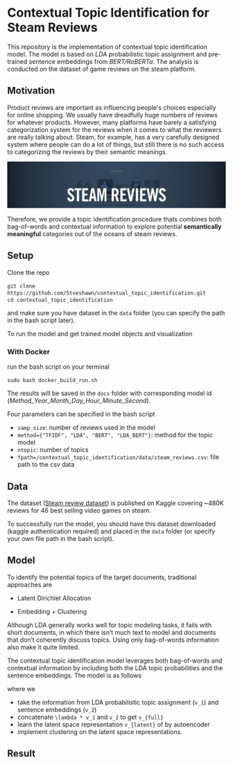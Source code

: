 # Contextual Topic Identification for Steam Reviews

This repository is the implementation of contextual topic identification model. The model is based on _LDA_ probabilistic topic assignment and pre-trained sentence embeddings from _BERT/RoBERTa_. The analysis is conducted on the dataset of game reviews on the steam platform.

## Motivation

Product reviews are important as influencing people's choices especially for online shopping. We usually have dreadfully huge numbers of reviews for whatever products. However, many platforms have barely a satisfying categorization system for the reviews when it comes to what the reviewers are really talking about. Steam, for example, has a very carefully designed system where people can do a lot of things, but still there is no such access to categorizing the reviews by their semantic meanings.

![Steam review logo](./docs/images/steam_review.jpeg)

Therefore, we provide a topic identification procedure thats combines both bag-of-words and contextual information to explore potential __semantically meaningful__ categories out of the oceans of steam reviews.

## Setup

Clone the repo

```
git clone https://github.com/Stveshawn/contextual_topic_identification.git
cd contextual_topic_identification
```

and make sure you have dataset in the `data` folder (you can specify the path in the bash script later).


To run the model and get trained model objects and visualization

### With Docker

run the bash script on your terminal

```
sudo bash docker_build_run.sh
```

The results will be saved in the `docs` folder with corresponding model id (_Method_Year_Month_Day_Hour_Minute_Second_).

Four parameters can be specified in the bash script

+ `samp_size`: number of reviews used in the model
+ `method={"TFIDF", "LDA", "BERT", "LDA_BERT"}`: method for the topic model
+ `ntopic`: number of topics
+ `fpath=/contextual_topic_identification/data/steam_reviews.csv`: file path to the csv data




## Data

The dataset ([Steam review dataset](https://www.kaggle.com/luthfim/steam-reviews-dataset)) is published on Kaggle covering ~480K reviews for 46 best selling video games on steam.

To successfully run the model, you should have this dataset downloaded (kaggle authentication required) and placed in the `data` folder (or specify your own file path in the bash script).

## Model

To identify the potential topics of the target documents, traditional approaches are

+ Latent Dirichlet Allocation

+ Embedding + Clustering

Although LDA generally works well for topic modeling tasks, it fails with short documents, in which there isn’t much text to model and documents that don’t coherently discuss topics. Using only bag-of-words information also make it quite limited. 

The contextual topic identification model leverages both bag-of-words and contextual information by including both the LDA topic probabilities and the sentence embeddings. The model is as follows




where we 

+ take the information from LDA probabilistic topic assignment (`v_1`) and sentence embeddings (`v_2`)
+ concatenate `\lambda * v_1` and `v_2` to get `v_{full}`
+ learn the latent space representation `v_{latent}` of by autoencoder
+ implement clustering on the latent space representations.


## Result
